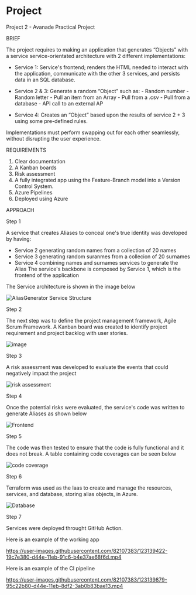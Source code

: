 # Project

Project 2 - Avanade Practical Project


BRIEF

The project requires to making an application that generates “Objects” with a service service-orientated architecture with 2 different implementations:

* Service 1: Service's frontend; renders the HTML needed to interact with the application, communicate with the other 3 services, and persists     data in an SQL database.
  
* Service 2 & 3: Generate a random “Object” such as:
            - Random number
            - Random letter
            - Pull an item from an Array
            - Pull from a .csv
            - Pull from a database
            - API call to an external AP
     
* Service 4: Creates an “Object” based upon the results of service 2 + 3 using some pre-defined rules.
  
Implementations must perform swapping out for each other seamlessly, without disrupting the user experience.


REQUIREMENTS

1. Clear documentation 
2. A Kanban boards
3. Risk assessment
4. A fully integrated app using the Feature-Branch model into a Version Control System.
5. Azure Pipelines 
6. Deployed using Azure 


APPROACH

Step 1 

A service that creates Aliases to conceal one's true identity was developed by having:
- Service 2 generating random names from a collection of 20 names 
- Service 3 generating random suranmes from a collecion of 20 surnames
- Service 4 combining names and surnames services to generate the Alias
The service's backbone is composed by Service 1, which is the frontend of the application

The Service architecture is shown in the image below

![AliasGenerator Service Structure](https://user-images.githubusercontent.com/82107383/123148627-5d274f80-d458-11eb-88fc-4e08d4fd2a97.PNG)


Step 2

The next step was to define the project management framework, Agile Scrum Framework. A Kanban board was created to identify project requirement and project backlog with user stories.

![image](https://user-images.githubusercontent.com/82107383/122572642-d6343a80-d045-11eb-909a-5fb43f41577b.png)


Step 3

A risk assessment was developed to evaluate the events that could negatively impact the project 

![risk assessment](https://user-images.githubusercontent.com/82107383/123110592-263f4280-d434-11eb-9b0e-7d9b9071a016.PNG)


Step 4

Once the potential risks were evaluated, the service's code was written to generate Aliases as shown below 

![Frontend](https://user-images.githubusercontent.com/82107383/123111522-e2007200-d434-11eb-971a-5a432db09105.PNG)


Step 5

The code was then tested to ensure that the code is fully functional and it does not break. A table containing code coverages can be seen below

![code coverage](https://user-images.githubusercontent.com/82107383/122810951-d6436d00-d2c7-11eb-834b-d4b33e69f3ec.PNG)


Step 6 

Terraform was used as the Iaas to create and manage the resources, services, and database, storing alias objects, in Azure.

![Database](https://user-images.githubusercontent.com/82107383/123114416-30af0b80-d437-11eb-9ca3-ba476e5ee988.PNG)


Step 7

Services were deployed throught GitHub Action. 

Here is an example of the working app 

https://user-images.githubusercontent.com/82107383/123139422-19c7e380-d44e-11eb-91c6-b4e37ae68f6d.mp4

Here is an example of the CI pipeline

https://user-images.githubusercontent.com/82107383/123139879-95c22b80-d44e-11eb-8df2-3ab0b83bae13.mp4
